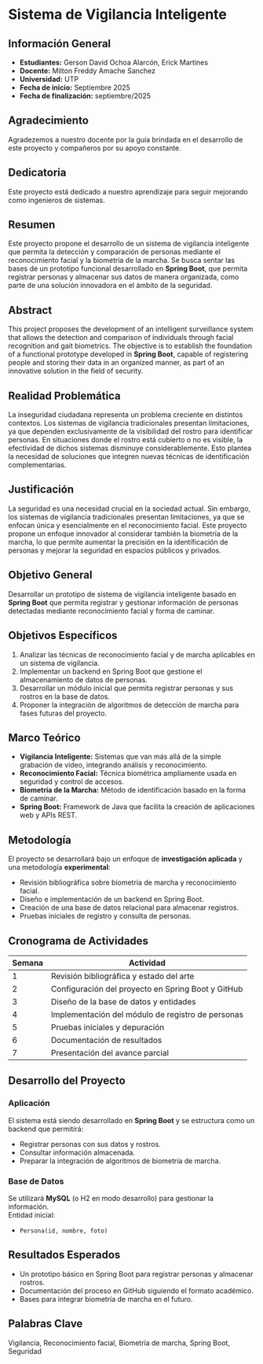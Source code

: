 # Sistema de Vigilancia Inteligente

## Información General
- **Estudiantes:** Gerson David Ochoa Alarcón, Erick Martines
- **Docente:** Milton Freddy Amache Sanchez 
- **Universidad:** UTP  
- **Fecha de inicio:** Septiembre 2025  
- **Fecha de finalización:** septiembre/2025 

## Agradecimiento
Agradezemos a nuestro docente por la guía brindada en el desarrollo de este proyecto y compañeros por su apoyo constante.

## Dedicatoria
Este proyecto está dedicado a nuestro aprendizaje para seguir mejorando como ingenieros de sistemas.

## Resumen
Este proyecto propone el desarrollo de un sistema de vigilancia inteligente que permita la detección y comparación de personas mediante el reconocimiento facial y la biometría de la marcha. Se busca sentar las bases de un prototipo funcional desarrollado en **Spring Boot**, que permita registrar personas y almacenar sus datos de manera organizada, como parte de una solución innovadora en el ámbito de la seguridad.

## Abstract
This project proposes the development of an intelligent surveillance system that allows the detection and comparison of individuals through facial recognition and gait biometrics. The objective is to establish the foundation of a functional prototype developed in **Spring Boot**, capable of registering people and storing their data in an organized manner, as part of an innovative solution in the field of security.

## Realidad Problemática
La inseguridad ciudadana representa un problema creciente en distintos contextos. Los sistemas de vigilancia tradicionales presentan limitaciones, ya que dependen exclusivamente de la visibilidad del rostro para identificar personas. En situaciones donde el rostro está cubierto o no es visible, la efectividad de dichos sistemas disminuye considerablemente. Esto plantea la necesidad de soluciones que integren nuevas técnicas de identificación complementarias.

## Justificación
La seguridad es una necesidad crucial en la sociedad actual. Sin embargo, los sistemas de vigilancia tradicionales presentan limitaciones, ya que se enfocan única y esencialmente en el reconocimiento facial. Este proyecto propone un enfoque innovador al considerar también la biometría de la marcha, lo que permite aumentar la precisión en la identificación de personas y mejorar la seguridad en espacios públicos y privados.

## Objetivo General
Desarrollar un prototipo de sistema de vigilancia inteligente basado en **Spring Boot** que permita registrar y gestionar información de personas detectadas mediante reconocimiento facial y forma de caminar.

## Objetivos Específicos
1. Analizar las técnicas de reconocimiento facial y de marcha aplicables en un sistema de vigilancia.  
2. Implementar un backend en Spring Boot que gestione el almacenamiento de datos de personas.  
3. Desarrollar un módulo inicial que permita registrar personas y sus rostros en la base de datos.  
4. Proponer la integración de algoritmos de detección de marcha para fases futuras del proyecto.  

## Marco Teórico
- **Vigilancia Inteligente:** Sistemas que van más allá de la simple grabación de video, integrando análisis y reconocimiento.  
- **Reconocimiento Facial:** Técnica biométrica ampliamente usada en seguridad y control de accesos.  
- **Biometría de la Marcha:** Método de identificación basado en la forma de caminar.  
- **Spring Boot:** Framework de Java que facilita la creación de aplicaciones web y APIs REST.  

## Metodología
El proyecto se desarrollará bajo un enfoque de **investigación aplicada** y una metodología **experimental**:  
- Revisión bibliográfica sobre biometría de marcha y reconocimiento facial.  
- Diseño e implementación de un backend en Spring Boot.  
- Creación de una base de datos relacional para almacenar registros.  
- Pruebas iniciales de registro y consulta de personas.  

## Cronograma de Actividades
| Semana | Actividad |
|--------|-----------|
| 1 | Revisión bibliográfica y estado del arte |
| 2 | Configuración del proyecto en Spring Boot y GitHub |
| 3 | Diseño de la base de datos y entidades |
| 4 | Implementación del módulo de registro de personas |
| 5 | Pruebas iniciales y depuración |
| 6 | Documentación de resultados |
| 7 | Presentación del avance parcial |

## Desarrollo del Proyecto
### Aplicación
El sistema está siendo desarrollado en **Spring Boot** y se estructura como un backend que permitirá:  
- Registrar personas con sus datos y rostros.  
- Consultar información almacenada.  
- Preparar la integración de algoritmos de biometría de marcha.  

### Base de Datos
Se utilizará **MySQL** (o H2 en modo desarrollo) para gestionar la información.  
Entidad inicial:  
- `Persona(id, nombre, foto)`  

## Resultados Esperados
- Un prototipo básico en Spring Boot para registrar personas y almacenar rostros.  
- Documentación del proceso en GitHub siguiendo el formato académico.  
- Bases para integrar biometría de marcha en el futuro.  


## Palabras Clave
Vigilancia, Reconocimiento facial, Biometría de marcha, Spring Boot, Seguridad
